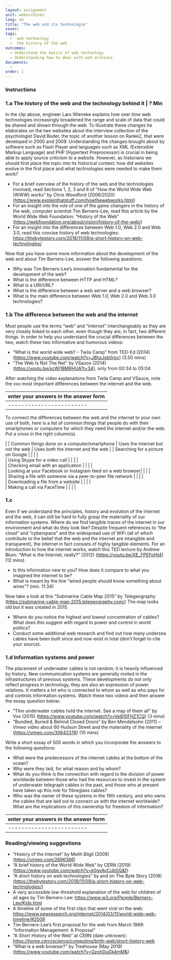 ```yaml
---
layout: assignment
unit: webarchives
lang: en
title: "The web and its technologie"
cover:
tags:
  -  web technology
  -  the history of the web
outcomes:
  - Understand the basics of web technology  
  - Understanding how to deal with web archives 
documents:
  - 
order: 1
---
```

<!-- more -->

<!-- briefing-student -->

### Instructions
<!-- section-contents -->


<!-- section -->

### 1.a The history of the web and the technology behind it | ? Min
<!-- section-contents -->

In the clip above, engineer Lars Wieneke explains how over time web technologies increasingly broadened the range and scale of data that could be shared and shown through the web. To illustrate these changes he elaborates on the two websites about the interview collection of the psychologist David Boder, the topic of another lesson on Ranke2, that were developed in 2000 and 2009.
Understanding the changes brought about by software such as Flash Player and languages such as XML (Extensible Markup Language) and PHP (Hypertext Preprocessor) is crucial in being able to apply source criticism to a website. However, as historians we should first place the topic into its historical context: how did websites evolve in the first place and what technologies were needed to make them work? 

-	For a brief overview of the history of the web and the technologies involved, read Sections 1, 2, 3 and 6 of “How the World Wide Web (WWW) works” by Chris Woodford (2006/2020) (https://www.explainthatstuff.com/howthewebworks.html)
-	For an insight into the role of one of the game changers in the history of the web, computer scientist Tim Berners-Lee, read this article by the World Wide Web Foundation: “History of the Web” (https://webfoundation.org/about/vision/history-of-the-web/) 
-	For an insight into the differences between Web 1.0, Web 2.0 and Web 3.0, read this concise history of web technologies: https://thebytestory.com/2018/11/09/a-short-history-on-web-technologies/

Now that you have some more information about the development of the web and about Tim Berners-Lee, answer the following questions:
-	Why was Tim Berners-Lee’s innovation fundamental for the development of the web? 
-	What is the difference between HTTP and HTML?
-	What is a URI/URL?
-	What is the difference between a web server and a web browser?
-	What is the main difference between Web 1.0, Web 2.0 and Web 3.0 technologies? 

<!-- section -->

### 1.b The difference between the web and the internet
<!-- section-contents -->

Most people use the terms “web” and “internet” interchangeably as they are very closely linked to each other, even though they are, in fact, two different things. In order to help you understand the crucial differences between the two, watch these two informative and humorous videos: 
-	“What is the world wide web? – Twila Camp” from TED-Ed (2014) (https://www.youtube.com/watch?v=J8hzJxb0rpc) (3.50 mins)
-	“The Web Is Not The Net” by VSauce (2014) (https://youtu.be/scWj1BMRHUA?t=34), only from 00:34 to 05:04

After watching the video explanations from Twila Camp and VSauce, note the xxx most important differences between the internet and the web. 


|enter your answers in the answer form|
|------------------------|
|------------------------|

To connect the differences between the web and the internet to your own use of both, here is a list of common things that people do with their smartphones or computers for which they need the internet and/or the web. Put a cross in the right column(s).  


| | Common things done on a computer/smartphone | Uses the internet but not the web | Uses both the internet and the web | 
| Searching for a picture on Google	|  |  |  |  
| Using Skype for a video call |  |  |  |  
| Checking email with an application |  |  |  |  
| Looking at your Facebook or Instagram feed on a web browser|  |  |  |  
| Sharing a file with someone via a peer-to-peer file network |  |  |  |  
| Downloading a file from a website |  |  |  |  
| Making a call via FaceTime |  |  |  |  



<!-- section -->

### 1.c 

Even if we understand the principles, history and evolution of the internet and the web, it can still be hard to fully grasp the materiality of our information systems. Where do we find tangible traces of the internet in our environment and what do they look like?
Despite frequent references to “the cloud” and “cyberspace” and the widespread use of WiFi (all of which contribute to the belief that the web and the internet are intangible and transparent), the internet in fact consists of highly tangible elements. For an introduction to how the internet works, watch this TED lecture by Andrew Blum: “What is the Internet, really?” (2012) (https://youtu.be/XE_FPEFpHt4) (12 mins).

-	Is this information new to you? How does it compare to what you imagined the internet to be?
-	What is meant by the line “wired people should know something about wires”? (min. 11.34)

Now take a look at this “Submarine Cable Map 2015” by Telegeography (https://submarine-cable-map-2015.telegeography.com/) 
The map looks old but it was created in 2015. 
-	Where do you notice the highest and lowest concentration of cables? What does this suggest with regard to power and control in world politics? 
-	Conduct some additional web research and find out how many undersea cables have been built since and now exist in total (don’t forget to cite your source).


### 1.d Information systems and power 

The placement of underwater cables is not random; it is heavily influenced by history. New communication systems are generally rooted in the infrastructures of previous systems. These developments do not only reflect progress in technology, they are also an expression of power relations. It matters a lot who is connected to whom as well as who pays for and controls information systems. Watch these two videos and then answer the essay question below:

-	“Thin underwater cables hold the internet. See a map of them all” by Vox (2015) (https://www.youtube.com/watch?v=Ve810FHZ1CQ) (3 mins) 
-	“Bundled, Buried & Behind Closed Doors” by Ben Mendelsohn (2011) – Vimeo video about 60 Hudson Street and the materiality of the internet (https://vimeo.com/30642376) (10 mins)

Write a short essay of 500 words in which you incorporate the answers to the following questions: 
-	What were the predecessors of the internet cables at the bottom of the ocean?  
-	Why were they laid, for what reason and by whom?
-	What do you think is the connection with regard to the division of power worldwide between those who had the resources to invest in the system of underwater telegraph cables in the past, and those who at present have taken up this role for fibreglass cables? 
-	Who was the owner of these systems in the 19th century, and who owns the cables that are laid out to connect us with the internet worldwide? What are the implications of this ownership for freedom of information?


|enter your answers in the answer form|
|------------------------|
|------------------------|

<!-- section -->


### Reading/viewing suggestions
<!-- section-contents -->

-	“History of the Internet” by Melih Bilgil (2009) (https://vimeo.com/2696386)
-	“A brief history of the World Wide Web” by CERN (2019) (https://www.youtube.com/watch?v=k0gvAyCubGQ&f)
-	“A short history on web technologies” by and on The Byte Story (2018) (https://thebytestory.com/2018/11/09/a-short-history-on-web-technologies/)
-	A very accessible low-threshold explanation of the web for children of all ages by Tim Berners-Lee: https://www.w3.org/People/Berners-Lee/Kids.html 
-	A timeline of some of the first clips that went viral on the web: https://www.pewresearch.org/internet/2014/03/11/world-wide-web-timeline/#2009 
-	Tim Berners-Lee’s first proposal for the web from March 1989: “Information Management: A Proposal”
-	“A Short History of the Web” at CERN (date unknown): https://home.cern/science/computing/birth-web/short-history-web
-	“What is a web browser?” by Treehouse (May 2019) (https://www.youtube.com/watch?v=QzohDuGk4mM&)


<!-- briefing-teacher --
